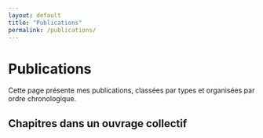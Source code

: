 ```yaml
---
layout: default
title: "Publications"
permalink: /publications/
--- 
```


# Publications 
Cette page présente mes publications, classées par types et organisées par ordre chronologique. 

## Chapitres dans un ouvrage collectif 


